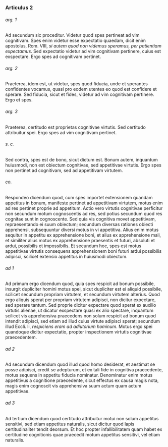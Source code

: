 ### Articulus 2

###### arg. 1
Ad secundum sic proceditur. Videtur quod spes pertineat ad vim cognitivam. Spes enim videtur esse expectatio quaedam, dicit enim apostolus, Rom. VIII, *si autem quod non videmus speramus, per patientiam expectamus*. Sed expectatio videtur ad vim cognitivam pertinere, cuius est exspectare. Ergo spes ad cognitivam pertinet.

###### arg. 2
Praeterea, idem est, ut videtur, spes quod fiducia, unde et sperantes confidentes vocamus, quasi pro eodem utentes eo quod est confidere et sperare. Sed fiducia, sicut et fides, videtur ad vim cognitivam pertinere. Ergo et spes.

###### arg. 3
Praeterea, certitudo est proprietas cognitivae virtutis. Sed certitudo attribuitur spei. Ergo spes ad vim cognitivam pertinet.

###### s. c.
Sed contra, spes est de bono, sicut dictum est. Bonum autem, inquantum huiusmodi, non est obiectum cognitivae, sed appetitivae virtutis. Ergo spes non pertinet ad cognitivam, sed ad appetitivam virtutem.

###### co.
Respondeo dicendum quod, cum spes importet extensionem quandam appetitus in bonum, manifeste pertinet ad appetitivam virtutem, motus enim ad res pertinet proprie ad appetitum. Actio vero virtutis cognitivae perficitur non secundum motum cognoscentis ad res, sed potius secundum quod res cognitae sunt in cognoscente. Sed quia vis cognitiva movet appetitivam, repraesentando ei suum obiectum; secundum diversas rationes obiecti apprehensi, subsequuntur diversi motus in vi appetitiva. Alius enim motus sequitur in appetitu ex apprehensione boni, et alius ex apprehensione mali, et similiter alius motus ex apprehensione praesentis et futuri, absoluti et ardui, possibilis et impossibilis. Et secundum hoc, spes est motus appetitivae virtutis consequens apprehensionem boni futuri ardui possibilis adipisci, scilicet extensio appetitus in huiusmodi obiectum.

###### ad 1
Ad primum ergo dicendum quod, quia spes respicit ad bonum possibile, insurgit dupliciter homini motus spei, sicut dupliciter est ei aliquid possibile, scilicet secundum propriam virtutem, et secundum virtutem alterius. Quod ergo aliquis sperat per propriam virtutem adipisci, non dicitur expectare, sed sperare tantum. Sed proprie dicitur expectare quod sperat ex auxilio virtutis alienae, ut dicatur exspectare quasi ex alio spectare, inquantum scilicet vis apprehensiva praecedens non solum respicit ad bonum quod intendit adipisci, sed etiam ad illud cuius virtute adipisci sperat; secundum illud Eccli. li, *respiciens eram ad adiutorium hominum*. Motus ergo spei quandoque dicitur expectatio, propter inspectionem virtutis cognitivae praecedentem.

###### ad 2
Ad secundum dicendum quod illud quod homo desiderat, et aestimat se posse adipisci, credit se adepturum, et ex tali fide in cognitiva praecedente, motus sequens in appetitu fiducia nominatur. Denominatur enim motus appetitivus a cognitione praecedente, sicut effectus ex causa magis nota, magis enim cognoscit vis apprehensiva suum actum quam actum appetitivae.

###### ad 3
Ad tertium dicendum quod certitudo attribuitur motui non solum appetitus sensitivi, sed etiam appetitus naturalis, sicut dicitur quod lapis certitudinaliter tendit deorsum. Et hoc propter infallibilitatem quam habet ex certitudine cognitionis quae praecedit motum appetitus sensitivi, vel etiam naturalis.

